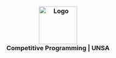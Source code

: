 <h3 align="center">
    <img src="https://avatars.githubusercontent.com/u/14677506?s=200&v=4" width="100" alt="Logo"/><br/>
    Competitive Programming | UNSA
</h3>
